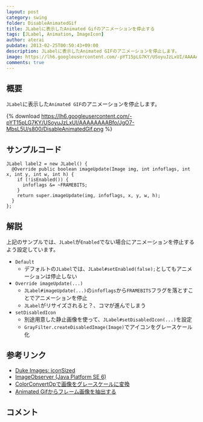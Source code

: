 ```yaml
---
layout: post
category: swing
folder: DisableAnimatedGif
title: JLabelに表示したAnimated Gifのアニメーションを停止する
tags: [JLabel, Animation, ImageIcon]
author: aterai
pubdate: 2013-02-25T00:50:43+09:00
description: JLabelに表示したAnimated GIFのアニメーションを停止します。
image: https://lh6.googleusercontent.com/-pYT15pLG7KY/USoyuJzLxUI/AAAAAAAABfo/JgO7-MbsL5U/s800/DisableAnimatedGif.png
comments: true
---
```

## 概要
`JLabel`に表示した`Animated GIF`のアニメーションを停止します。

{% download https://lh6.googleusercontent.com/-pYT15pLG7KY/USoyuJzLxUI/AAAAAAAABfo/JgO7-MbsL5U/s800/DisableAnimatedGif.png %}

## サンプルコード
<pre class="prettyprint"><code>JLabel label2 = new JLabel() {
  @Override public boolean imageUpdate(Image img, int infoflags, int x, int y, int w, int h) {
    if (!isEnabled()) {
      infoflags &amp;= ~FRAMEBITS;
    }
    return super.imageUpdate(img, infoflags, x, y, w, h);
  }
};
</code></pre>

## 解説
上記のサンプルでは、`JLabel`が`Enabled`でない場合にアニメーションを停止するよう設定しています。

- `Default`
    - デフォルトの`JLabel`では、`JLabel#setEnabled(false);`としてもアニメーションは停止しない
- `Override imageUpdate(...)`
    - `JLabel#imageUpdate(...)`の`infoflags`から`FRAMEBITS`フラグを落とすことでアニメーションを停止
    - `JLabel`がリサイズされると？、コマが進んでしまう
- `setDisabledIcon`
    - 別途用意した静止画像を使って、`JLabel#setDisabledIcon(...)`を設定
    - `GrayFilter.createDisabledImage(Image)`でアイコンをグレースケール化

<!-- dummy comment line for breaking list -->

## 参考リンク
- [Duke Images: iconSized](http://duke.kenai.com/iconSized/index.html)
- [ImageObserver (Java Platform SE 6)](http://docs.oracle.com/javase/jp/6/api/java/awt/image/ImageObserver.html)
- [ColorConvertOpで画像をグレースケールに変換](http://ateraimemo.com/Swing/ColorConvertOp.html)
- [Animated Gifからフレーム画像を抽出する](http://ateraimemo.com/Swing/ExtractFramesFromAnimatedGif.html)

<!-- dummy comment line for breaking list -->

## コメント
